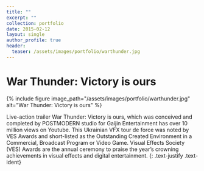 ```yaml
---
title: ""
excerpt: ""
collection: portfolio
date: 2015-02-12
layout: single
author_profile: true
header:
  teaser: /assets/images/portfolio/warthunder.jpg
---
```


# War Thunder: Victory is ours

{% include figure image_path="/assets/images/portfolio/warthunder.jpg" alt="War Thunder: Victory is ours" %}

Live-action trailer War Thunder: Victory is ours, which was conceived and completed by POSTMODERN studio for Gaijin Entertainment has over 10 million views on Youtube. This Ukrainian VFX tour de force was noted by VES Awards and short-listed as the Outstanding Created Environment in a Commercial, Broadcast Program or Video Game. Visual Effects Society (VES) Awards are the annual ceremony to praise the year’s crowning achievements in visual effects and digital entertainment.
{: .text-justify .text-ident}
